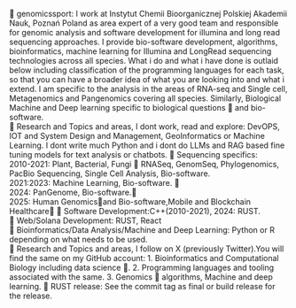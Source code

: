 
🧬 genomicssport: I work at Instytut Chemii Bioorganicznej Polskiej Akademii Nauk, Poznań Poland as area expert of a very good team and responsible for genomic analysis and software development for illumina and long read sequencing approaches. I provide bio-software development, algorithms, bioinformatics, machine learning for Illumina and LongRead sequencing technologies across all species. What i do and what i have done is outlaid below including classification of the programming languages for each task, so that you can have a broader idea of what you are looking into and what i extend. I am specific to the analysis in the areas of RNA-seq and Single cell, Metagenomics and Pangenomics covering all species. Similarly, Biological Machine and Deep learning specific to biological questions 🧬 and bio-software. \
🧬 Research and Topics and areas, I dont work, read and explore: DevOPS, IOT and System Design and Management, GeoInformatics or Machine Learning. I dont write much Python and i dont do LLMs and RAG based fine tuning models for text analysis or chatbots. 
🧬 Sequencing specifics: \
2010-2021: Plant, Bacterial, Fungi 🧬 RNASeq, GenomSeq, Phylogenomics, PacBio Sequencing, Single Cell Analysis, Bio-software. \
2021:2023: Machine Learning, Bio-software. 🧬 \
2024: PanGenome, Bio-software.🧬 \
2025: Human Genomics🧬and Bio-software,Mobile and Blockchain Healthcare🧬
🧬 Software Development:C++(2010-2021), 2024: RUST. \
🧬 Web/Solana Development: RUST, React \
🧬 Bioinformatics/Data Analysis/Machine and Deep Learning: Python or R depending on what needs to be used. \
🧬 Research and Topics and areas, I follow on X (previously Twitter).You will find the same on my GitHub account: 1. Bioinformatics and Computational Biology including data science 🧬. 2. Programming languages and tooling associated with the same. 3. Genomics 🧬 algorithms, Machine and deep learning. 
🧬 RUST release: See the commit tag as final or build release for the release.
